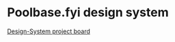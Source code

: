 # Poolbase.fyi design system

[Design-System project board](https://github.com/ComposableWeb/poolbase/projects/3)
